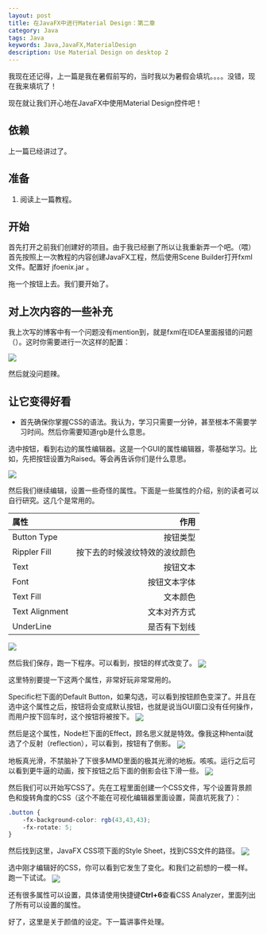 ```yaml
---
layout: post
title: 在JavaFX中进行Material Design：第二章
category: Java
tags: Java
keywords: Java,JavaFX,MaterialDesign
description: Use Material Design on desktop 2
---
```


我现在还记得，上一篇是我在暑假前写的，当时我以为暑假会填坑。。。。没错，现在我来填坑了！

现在就让我们开心地在JavaFX中使用Material Design控件吧！

## 依赖

上一篇已经讲过了。

## 准备

1. 阅读上一篇教程。

## 开始

首先打开之前我们创建好的项目。由于我已经删了所以让我重新弄一个吧。（喂）首先按照上一次教程的内容创建JavaFX工程，然后使用Scene Builder打开fxml文件。配置好 jfoenix.jar 。

拖一个按钮上去。我们要开始了。

## 对上次内容的一些补充

我上次写的博客中有一个问题没有mention到，就是fxml在IDEA里面报错的问题（<? impoort com.jfoenix.controls.* ?>）。这时你需要进行一次这样的配置：

<img src="https://coding.net/u/ice1000/p/Images/git/raw/master/blog-img/old/java/javafx2/2.png" align="center">

然后就没问题辣。

## 让它变得好看

+ 首先确保你掌握CSS的语法。我认为，学习只需要一分钟，甚至根本不需要学习时间。然后你需要知道rgb是什么意思。

选中按钮，看到右边的属性编辑器。这是一个GUI的属性编辑器，零基础学习。比如，先把按钮设置为Raised。等会再告诉你们是什么意思。

<img src="https://coding.net/u/ice1000/p/Images/git/raw/master/blog-img/old/java/javafx2/0.png" align="center">

然后我们继续编辑，设置一些奇怪的属性。下面是一些属性的介绍，别的读者可以自行研究。这几个是常用的。

属性|作用
:---|---:
Button Type|按钮类型
Rippler Fill|按下去的时候波纹特效的波纹颜色
Text|按钮文本
Font|按钮文本字体
Text Fill|文本颜色
Text Alignment|文本对齐方式
UnderLine|是否有下划线

<img src="https://coding.net/u/ice1000/p/Images/git/raw/master/blog-img/old/java/javafx2/1.png" align="center">

然后我们保存，跑一下程序。可以看到，按钮的样式改变了。
<img src="https://coding.net/u/ice1000/p/Images/git/raw/master/blog-img/old/java/javafx2/3.png" align="center">

这里特别要提一下这两个属性，非常好玩非常常用的。

Specific栏下面的Default Button，如果勾选，可以看到按钮颜色变深了。并且在选中这个属性之后，按钮将会变成默认按钮，也就是说当GUI窗口没有任何操作，而用户按下回车时，这个按钮将被按下。
<img src="https://coding.net/u/ice1000/p/Images/git/raw/master/blog-img/old/java/javafx2/4.png" align="center">

然后是这个属性，Node栏下面的Effect，顾名思义就是特效。像我这种hentai就选了个反射（reflection），可以看到，按钮有了倒影。
<img src="https://coding.net/u/ice1000/p/Images/git/raw/master/blog-img/old/java/javafx2/5.png" align="center">

地板真光滑，不禁脑补了下很多MMD里面的极其光滑的地板。咳咳。运行之后可以看到更牛逼的动画，按下按钮之后下面的倒影会往下滑一些。
<img src="https://coding.net/u/ice1000/p/Images/git/raw/master/blog-img/old/java/javafx2/6.png" align="center">

然后我们可以开始写CSS了。先在工程里面创建一个CSS文件，写个设置背景颜色和旋转角度的CSS（这个不能在可视化编辑器里面设置，简直坑死我了）：

```css
.button {
    -fx-background-color: rgb(43,43,43);
    -fx-rotate: 5;
}
```

然后找到这里，JavaFX CSS项下面的Style Sheet，找到CSS文件的路径。
<img src="https://coding.net/u/ice1000/p/Images/git/raw/master/blog-img/old/java/javafx2/7.png" align="center">

选中刚才编辑好的CSS，你可以看到它发生了变化。和我们之前想的一模一样。跑一下试试。
<img src="https://coding.net/u/ice1000/p/Images/git/raw/master/blog-img/old/java/javafx2/8.png" align="center">

还有很多属性可以设置，具体请使用快捷键**Ctrl+6**查看CSS Analyzer，里面列出了所有可以设置的属性。

好了，这里是关于颜值的设定。下一篇讲事件处理。





